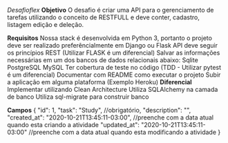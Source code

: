 *Desafioflex*
**Objetivo**
O desafio é criar uma API para o gerenciamento de tarefas utilizando o conceito de RESTFULL e deve conter, cadastro, listagem edição e deleção.

**Requisitos**
Nossa stack é desenvolvida em Python 3, portanto o projeto deve ser realizado preferêncialmente em Django ou Flask
API deve seguir os princípios REST (Utilizar FLASK é um diferencial)
Salvar as informações necessárias em um dos bancos de dados relacionais abaixo:
Sqlite
PostgreSQL
MySQL
Ter cobertura de teste no código (TDD - Utilizar pytest é um diferencial)
Documentar com README como executar o projeto
Subir a aplicação em alguma plataforma (Exemplo Heroku)
**Diferencial**
Implementar utilizando Clean Architecture
Utiliza SQLAlchemy na camada de banco
Utiliza sql-migrate para construir banco

**Campos**
{
  "id": 1,
  "task": "Study", //obrigatório,
  "description": "",
  "created_at": "2020-10-21T13:45:11-03:00", //preenche com a data atual quando esta criando a atividade
  "updated_at": "2020-10-21T13:45:11-03:00" //preenche com a data atual quando esta modificando a atividade
}
